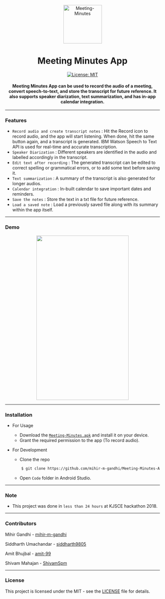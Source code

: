 <p align="center">
 <img height=125px src="./meeting-minutes.png" alt="Meeting-Minutes">
</p>

<h1 align="center">Meeting Minutes App</h1>

<div align="center">

[![License: MIT](https://img.shields.io/badge/License-MIT-green.svg)](https://opensource.org/licenses/MIT)

<h4> <strong>Meeting Minutes App</strong> can be used to record the audio of a meeting, convert speech-to-text, and store the transcript for future reference. It also supports speaker diarization, text summarization, and has in-app calendar integration.</h4>

</div>

-----------------------------------------
### Features

- `Record audio and create transcript notes` : Hit the Record icon to record audio, and the app will start listening. When done, hit the same button again, and a transcript is generated. IBM Watson Speech to Text API is used for real-time and accurate transcription.
- `Speaker Diarization` : Different speakers are identified in the audio and labelled accordingly in the transcript.
- `Edit text after recording` : The generated transcript can be edited to correct spelling or grammatical errors, or to add some text before saving it.
- `Text summarization` : A summary of the transcript is also generated for longer audios.
- `Calendar integration` : In-built calendar to save important dates and reminders.
- `Save the notes` : Store the text in a txt file for future reference.
- `Load a saved note` : Load a previously saved file along with its summary within the app itself.

------------------------------------------
### Demo
<p align="center">
    <img width=300px height=533px src="./Demo.gif">
</p>


------------------------------------------
### Installation
* For Usage
    * Download the [`Meeting-Minutes.apk`](./Meeting-Minutes.apk) and install it on your device. 
    * Grant the required permission to the app (To record audio).
  
* For Development
    * Clone the repo
    ```sh
        $ git clone https://github.com/mihir-m-gandhi/Meeting-Minutes-App
    ```
    * Open `Code` folder in Android Studio.

------------------------------------------
### Note
- This project was done in `less than 24 hours` at KJSCE hackathon 2018.

------------------------------------------
### Contributors

Mihir Gandhi - [mihir-m-gandhi](https://github.com/mihir-m-gandhi)

Siddharth Umachandar - [siddharth9805](https://github.com/siddharth9805/)

Amit Bhujbal - [amit-99](https://github.com/amit-99)

Shivam Mahajan - [ShivamSpm](https://github.com/ShivamSpm)


------------------------------------------
### License
This project is licensed under the MIT - see the [LICENSE](./LICENSE) file for details.
